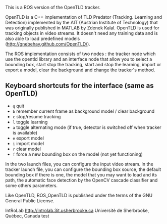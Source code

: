 This is a ROS version of the OpenTLD tracker.

OpenTLD is a C++ implementation of TLD Predator (Tracking. Learning and Detection) implemented by the AIT (Austrian Institute of Technology) that was originally published in MATLAB by Zdenek Kalal. OpenTLD is used for tracking objects in video streams. It doesn't need any training data and is also able to load predefined models (http://gnebehay.github.com/OpenTLD/).

The ROS implementation consists of two nodes : the tracker node which use the opentld library and an interface node that allow you to select a bounding box, start stop the tracking, start and stop the learning, import or export a model, clear the background and change the tracker's method.

## Keyboard shortcuts for the interface (same as OpenTLD)

* `q` quit
* `b` remember current frame as background model / clear background
* `c` stop/resume tracking
* `l` toggle learning
* `a` toggle alternating mode (if true, detector is switched off when tracker is available)
* `e` export model
* `i` import model
* `r` clear model
* `f` force a new bounding box on the model (not yet functioning)

In the two launch files, you can configure the input video stream. In the tracker launch file, you can configure the bounding box source, the default bounding box if there is one, the model that you may want to load and its path, the automatic face detection by the OpenCV cascade classifier and some others parameters.

Like OpenTLD, ROS_OpenTLD is published under the terms of the GNU General Public License.

IntRoLab
http://introlab.3it.usherbrooke.ca
Université de Sherbrooke, Québec, Canada
test
